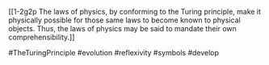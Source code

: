[[1-2g2p The laws of physics, by conforming to the Turing principle, make it physically possible for those same laws to become known to physical objects. Thus, the laws of physics may be said to mandate their own comprehensibility.]]

#TheTuringPrinciple 
#evolution
#reflexivity 
#symbols 
#develop 

